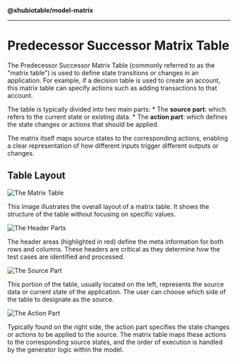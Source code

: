 **@xhubiotable/model-matrix**

***

# Predecessor Successor Matrix Table

The Predecessor Successor Matrix Table (commonly referred to as the
"matrix table") is used to define state transitions or changes in an
application. For example, if a decision table is used to create an
account, this matrix table can specify actions such as adding
transactions to that account.

The table is typically divided into two main parts: \* The **source
part**: which refers to the current state or existing data. \* The
**action part**: which defines the state changes or actions that should
be applied.

The matrix itself maps source states to the corresponding actions,
enabling a clear representation of how different inputs trigger
different outputs or changes.

## Table Layout

![The Matrix Table](images/model-matrix/table.jpg)

This image illustrates the overall layout of a matrix table. It shows
the structure of the table without focusing on specific values.

![The Header Parts](images/model-matrix/header.jpg)

The header areas (highlighted in red) define the meta information for
both rows and columns. These headers are critical as they determine how
the test cases are identified and processed.

![The Source Part](images/model-matrix/source.jpg)

This portion of the table, usually located on the left, represents the
source data or current state of the application. The user can choose
which side of the table to designate as the source.

![The Action Part](images/model-matrix/actions.jpg)

Typically found on the right side, the action part specifies the state
changes or actions to be applied to the source. The matrix table maps
these actions to the corresponding source states, and the order of
execution is handled by the generator logic within the model.
